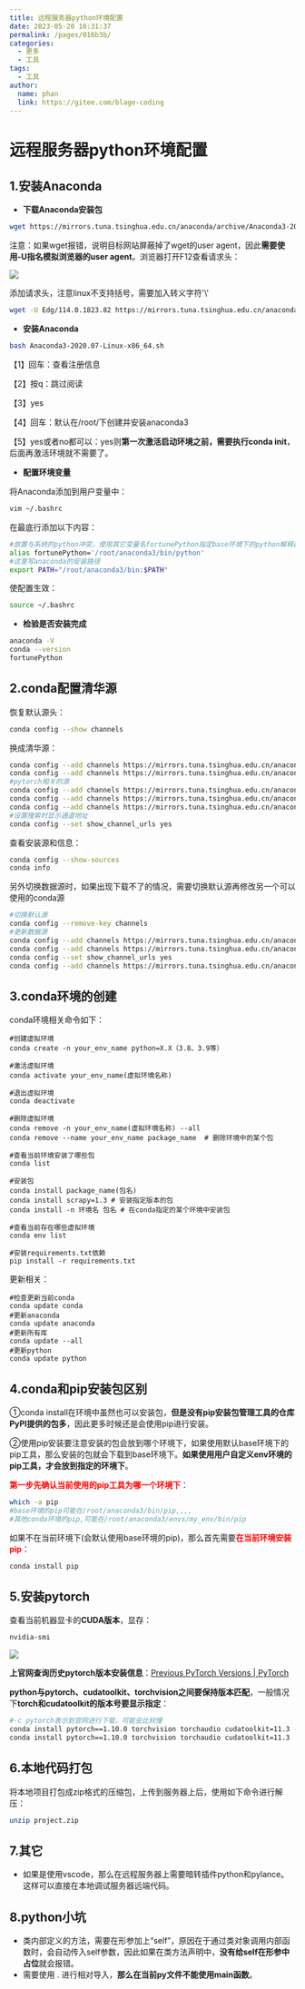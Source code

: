 ```yaml
---
title: 远程服务器python环境配置
date: 2023-05-20 16:31:37
permalink: /pages/016b3b/
categories:
  - 更多
  - 工具
tags:
  - 工具
author: 
  name: phan
  link: https://gitee.com/blage-coding
---
```

# 远程服务器python环境配置

## 1.安装Anaconda

- **下载Anaconda安装包**

```bash
wget https://mirrors.tuna.tsinghua.edu.cn/anaconda/archive/Anaconda3-2020.07-Linux-x86_64.sh
```

注意：如果wget报错，说明目标网站屏蔽掉了wget的user agent，因此**需要使用-U指名模拟浏览器的user agent**。浏览器打开F12查看请求头：

![](https://jsd.cdn.zzko.cn/gh/blage-coding/picx-images-hosting@master/20230720/image.6fi7578hb5s.png)

添加请求头，注意linux不支持括号，需要加入转义字符'\\'

```bash
wget -U Edg/114.0.1823.82 https://mirrors.tuna.tsinghua.edu.cn/anaconda/archive/Anaconda3-2020.07-Linux-x86_64.sh
```

- **安装Anaconda**

```bash
bash Anaconda3-2020.07-Linux-x86_64.sh
```

【1】回车：查看注册信息

【2】按q：跳过阅读

【3】yes

【4】回车：默认在/root/下创建并安装anaconda3

【5】yes或者no都可以：yes则**第一次激活启动环境之前，需要执行conda init**，后面再激活环境就不需要了。

- **配置环境变量**

将Anaconda添加到用户变量中：

```bash
vim ~/.bashrc
```

在最底行添加以下内容：

```bash
#放置与系统的python冲突，使用其它变量名fortunePython指定base环境下的python解释器
alias fortunePython='/root/anaconda3/bin/python'   
#这里写anaconda的安装路径
export PATH="/root/anaconda3/bin:$PATH"
```

使配置生效：

```bash
source ~/.bashrc
```

- **检验是否安装完成**

```bash
anaconda -V
conda --version
fortunePython
```

## 2.conda配置清华源

恢复默认源头：

```bash
conda config --show channels
```

换成清华源：

```bash
conda config --add channels https://mirrors.tuna.tsinghua.edu.cn/anaconda/pkgs/free/
conda config --add channels https://mirrors.tuna.tsinghua.edu.cn/anaconda/pkgs/main/
#pytorch相关的源
conda config --add channels https://mirrors.tuna.tsinghua.edu.cn/anaconda/cloud/msys2/
conda config --add channels https://mirrors.tuna.tsinghua.edu.cn/anaconda/cloud/conda-forge/
conda config --add channels https://mirrors.tuna.tsinghua.edu.cn/anaconda/cloud/pytorch/
#设置搜索时显示通道地址
conda config --set show_channel_urls yes
```

查看安装源和信息：

```bash
conda config --show-sources
conda info
```

另外切换数据源时，如果出现下载不了的情况，需要切换默认源再修改另一个可以使用的conda源

```bash
#切换默认源
conda config --remove-key channels
#更新数据源
conda config --add channels https://mirrors.tuna.tsinghua.edu.cn/anaconda/pkgs/free/
conda config --add channels https://mirrors.tuna.tsinghua.edu.cn/anaconda/pkgs/main/
conda config --set show_channel_urls yes
conda config --add channels https://mirrors.tuna.tsinghua.edu.cn/anaconda/cloud/pytorch/
```

## 3.conda环境的创建

conda环境相关命令如下：

```
#创建虚拟环境
conda create -n your_env_name python=X.X（3.8、3.9等）

#激活虚拟环境
conda activate your_env_name(虚拟环境名称)

#退出虚拟环境
conda deactivate 

#删除虚拟环境
conda remove -n your_env_name(虚拟环境名称) --all
conda remove --name your_env_name package_name  # 删除环境中的某个包

#查看当前环境安装了哪些包
conda list

#安装包
conda install package_name(包名)
conda install scrapy=1.3 # 安装指定版本的包
conda install -n 环境名 包名 # 在conda指定的某个环境中安装包

#查看当前存在哪些虚拟环境
conda env list 

#安装requirements.txt依赖
pip install -r requirements.txt
```

更新相关：

```
#检查更新当前conda
conda update conda
#更新anaconda
conda update anaconda
#更新所有库
conda update --all
#更新python
conda update python
```

## 4.conda和pip安装包区别

①conda install在环境中虽然也可以安装包，**但是没有pip安装包管理工具的仓库PyPI提供的包多**，因此更多时候还是会使用pip进行安装。

②使用pip安装要注意安装的包会放到哪个环境下，如果使用默认base环境下的pip工具，那么安装的包就会下载到base环境下。**如果使用用户自定义env环境的pip工具，才会放到指定的环境下**。

<font color="red">**第一步先确认当前使用的pip工具为哪一个环境下**</font>：

```bash
which -a pip
#base环境的pip可能在/root/anaconda3/bin/pip,,,,
#其他conda环境的pip,可能在/root/anaconda3/envs/my_env/bin/pip
```

如果不在当前环境下(会默认使用base环境的pip)，那么首先需要<font color="red">**在当前环境安装pip**</font>：

```bash
conda install pip
```

## 5.安装pytorch

查看当前机器显卡的**CUDA版本**，显存：

```bash
nvidia-smi
```

![](https://jsd.cdn.zzko.cn/gh/blage-coding/picx-images-hosting@master/20230722/image.777216bh9bc0.webp)

**上官网查询历史pytorch版本安装信息**：[Previous PyTorch Versions | PyTorch](https://pytorch.org/get-started/previous-versions/)

**python与pytorch、cudatoolkit、torchvision之间要保持版本匹配**，一般情况下**torch和cudatoolkit的版本号要显示指定**：

```bash
#-c pytorch表示到官网进行下载，可能会比较慢
conda install pytorch==1.10.0 torchvision torchaudio cudatoolkit=11.3 -c pytorch
conda install pytorch==1.10.0 torchvision torchaudio cudatoolkit=11.3 
```

## 6.本地代码打包

将本地项目打包成zip格式的压缩包，上传到服务器上后，使用如下命令进行解压：

```bash
unzip project.zip
```



## 7.其它

- 如果是使用vscode，那么在远程服务器上需要暗转插件python和pylance。这样可以直接在本地调试服务器远端代码。

## 8.python小坑

- 类内部定义的方法，需要在形参加上“self”，原因在于通过类对象调用内部函数时，会自动传入self参数，因此如果在类方法声明中，**没有给self在形参中占位**就会报错。
- 需要使用 . 进行相对导入，**那么在当前py文件不能使用main函数**。